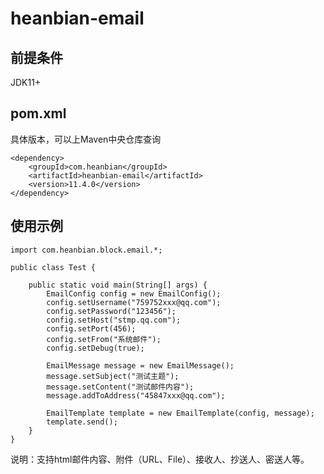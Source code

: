 # heanbian-email

## 前提条件
JDK11+
## pom.xml

具体版本，可以上Maven中央仓库查询

```
<dependency>
	<groupId>com.heanbian</groupId>
	<artifactId>heanbian-email</artifactId>
	<version>11.4.0</version>
</dependency>
```

## 使用示例

```
import com.heanbian.block.email.*;

public class Test {

	public static void main(String[] args) {
		EmailConfig config = new EmailConfig();
		config.setUsername("759752xxx@qq.com");
		config.setPassword("123456");
		config.setHost("stmp.qq.com");
		config.setPort(456);
		config.setFrom("系统邮件");
		config.setDebug(true);

		EmailMessage message = new EmailMessage();
		message.setSubject("测试主题");
		message.setContent("测试邮件内容");
		message.addToAddress("45847xxx@qq.com");

		EmailTemplate template = new EmailTemplate(config, message);
		template.send();
	}
}
```

说明：支持html邮件内容、附件（URL、File）、接收人、抄送人、密送人等。